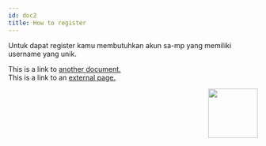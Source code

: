```yaml
---
id: doc2
title: How to register
---
```


Untuk dapat register kamu membutuhkan akun sa-mp yang memiliki username yang unik.

This is a link to [another document.](doc3.md)  
This is a link to an [external page.](http://www.example.com)

<!-- Contoh pembuatan gambar -->
<img width="100px" align="right" src="/img/video.svg"></img>